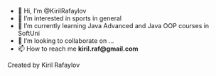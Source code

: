 - 👋 Hi, I’m @KirilRafaylov
- 👀 I’m interested in sports in general
- 🌱 I’m currently learning Java Advanced and Java OOP courses in SoftUni
- 💞️ I’m looking to collaborate on ...
- 📫 How to reach me __kiril.raf@gmail.com__


Created by Kiril Rafaylov  

<!---
KirilRafaylov/KirilRafaylov is a ✨ special ✨ repository because its `README.md` (this file) appears on your GitHub profile.
You can click the Preview link to take a look at your changes.
--->
